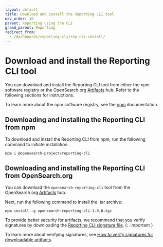 ```yaml
---
layout: default
title: Download and install the Reporting CLI tool
nav_order: 10
parent: Reporting using the CLI
grand_parent: Reporting
redirect_from:
  - /dashboards/reporting-cli/rep-cli-install/
---
```


# Download and install the Reporting CLI tool

You can download and install the Reporting CLI tool from either the npm software registry or the OpenSearch.org [Artifacts](https://opensearch.org/artifacts) hub. Refer to the following sections for instructions.

To learn more about the npm software registry, see the [npm](https://docs.npmjs.com/about-npm) documentation.

## Downloading and installing the Reporting CLI from npm

To download and install the Reporting CLI from npm, run the following command to initiate installation:

```
npm i @opensearch-project/reporting-cli
```

## Downloading and installing the Reporting CLI from OpenSearch.org

You can download the `opensearch-reporting-cli` tool from the OpenSearch.org [Artifacts](https://artifacts.opensearch.org/reporting-cli/opensearch-reporting-cli-1.0.0.tgz) hub.

Next, run the following command to install the .tar archive:

```
npm install -g opensearch-reporting-cli-1.0.0.tgz
```

To provide better security for artifacts, we recommend that you verify signatures by downloading the [Reporting CLI signature file](https://artifacts.opensearch.org/reporting-cli/opensearch-reporting-cli-1.0.0.tgz.sig).
{: .important }

To learn more about verifying signatures, see [How to verify signatures for downloadable artifacts](https://opensearch.org/verify-signatures.html).
